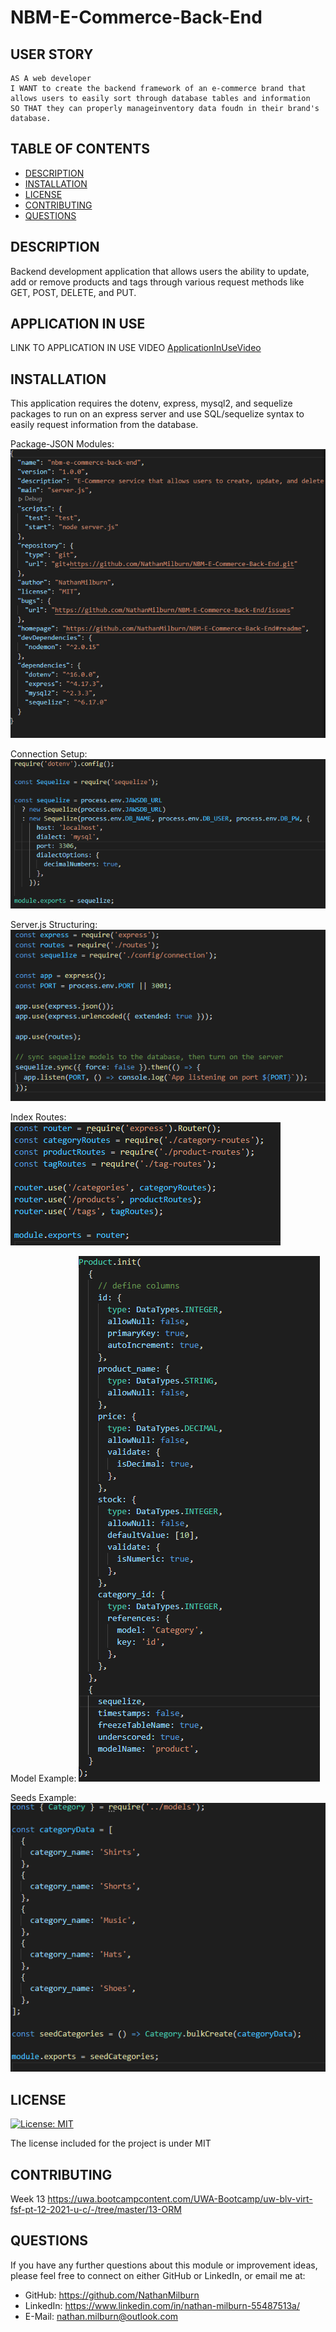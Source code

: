 # NBM-E-Commerce-Back-End

## USER STORY

    AS A web developer
    I WANT to create the backend framework of an e-commerce brand that allows users to easily sort through database tables and information
    SO THAT they can properly manageinventory data foudn in their brand's database.

## TABLE OF CONTENTS

- [DESCRIPTION](#description)
- [INSTALLATION](#installation)
- [LICENSE](#license)
- [CONTRIBUTING](#contributing)
- [QUESTIONS](#questions)

## DESCRIPTION
Backend development application that allows users the ability to update, add or remove products and tags through various request methods like GET, POST, DELETE, and PUT.

## APPLICATION IN USE

LINK TO APPLICATION IN USE VIDEO
[ApplicationInUseVideo](youtube.com "Video of application in use")


## INSTALLATION

This application requires the dotenv, express, mysql2, and sequelize packages to run on an express server and use SQL/sequelize syntax to easily request information from the database.

Package-JSON Modules:
![PackageJSON](./assets/node-package-json.PNG "Package JSON Modules")

Connection Setup:
![ConnectionSetUp](./assets/connection-js.PNG "Connection.js Setup")

Server.js Structuring:
![ServerJSStructure](./assets/server-js-structuring.PNG "Server JS Structure")

Index Routes:
![IndexJSRoutes](./assets/index-js%20routes.PNG "Index JS Routes")

Model Example:
![ModelExample](./assets/model-example-js.PNG "Category Model Example")

Seeds Example:
![SeedsExample](./assets/category-seeds.PNG "Seeds Example")

## LICENSE

[![License: MIT](https://img.shields.io/badge/License-MIT-blue.svg)](https://opensource.org/licenses/MIT)

The license included for the project is under MIT

## CONTRIBUTING

Week 13
https://uwa.bootcampcontent.com/UWA-Bootcamp/uw-blv-virt-fsf-pt-12-2021-u-c/-/tree/master/13-ORM


## QUESTIONS

If you have any further questions about this module or improvement ideas, please feel free to connect on either GitHub or LinkedIn, or email me at:

- GitHub: https://github.com/NathanMilburn
- LinkedIn: https://www.linkedin.com/in/nathan-milburn-55487513a/
- E-Mail: nathan.milburn@outlook.com